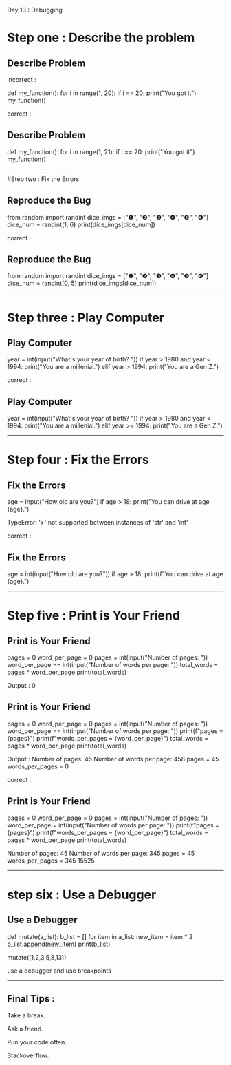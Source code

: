 Day 13 : Debugging 

# Step one : Describe the problem 

## Describe Problem

incorrect :

def my_function():
  for i in range(1, 20):
    if i == 20:
      print("You got it")
my_function()

correct :

## Describe Problem
def my_function():
  for i in range(1, 21):
    if i == 20:
      print("You got it")
my_function()

-------------------------------------------------------------
#Step two : Fix the Errors

## Reproduce the Bug
from random import randint
dice_imgs = ["❶", "❷", "❸", "❹", "❺", "❻"]
dice_num = randint(1, 6)
print(dice_imgs[dice_num])

correct :

## Reproduce the Bug
from random import randint
dice_imgs = ["❶", "❷", "❸", "❹", "❺", "❻"]
dice_num = randint(0, 5)
print(dice_imgs[dice_num])

----------------------------------------------------------------

# Step three :  Play Computer

## Play Computer
year = int(input("What's your year of birth? "))
if year > 1980 and year < 1994:
  print("You are a millenial.")
elif year > 1994:
  print("You are a Gen Z.")
  
correct :

## Play Computer
year = int(input("What's your year of birth? "))
if year > 1980 and year < 1994:
  print("You are a millenial.")
elif year >= 1994:
  print("You are a Gen Z.")

------------------------------------------------------------------------

# Step four : Fix the Errors

## Fix the Errors
age = input("How old are you?")
if age > 18:
print("You can drive at age {age}.")

TypeError: '>' not supported between instances of 'str' and 'int'

correct :

## Fix the Errors
age = int(input("How old are you?"))
if age > 18:
  print(f"You can drive at age {age}.")
  
------------------------------------------------------------------------

# Step five : Print is Your Friend

## Print is Your Friend

pages = 0
word_per_page = 0
pages = int(input("Number of pages: "))
word_per_page == int(input("Number of words per page: "))
total_words = pages * word_per_page
print(total_words)

Output : 0


## Print is Your Friend
pages = 0
word_per_page = 0
pages = int(input("Number of pages: "))
word_per_page == int(input("Number of words per page: "))
print(f"pages = {pages}")
print(f"words_per_pages = {word_per_page}")
total_words = pages * word_per_page
print(total_words)

Output :
Number of pages: 45
Number of words per page: 458
pages = 45
words_per_pages = 0

correct :

## Print is Your Friend
pages = 0
word_per_page = 0
pages = int(input("Number of pages: "))
word_per_page = int(input("Number of words per page: "))
print(f"pages = {pages}")
print(f"words_per_pages = {word_per_page}")
total_words = pages * word_per_page
print(total_words)

Number of pages: 45
Number of words per page: 345
pages = 45
words_per_pages = 345
15525


---------------------------------------------------------------------------

# step six : Use a Debugger 

## Use a Debugger
def mutate(a_list):
  b_list = []
  for item in a_list:
    new_item = item * 2
  b_list.append(new_item)
  print(b_list)

mutate([1,2,3,5,8,13])

use a debugger and use breakpoints 

--------------------------------------------------------------------------

## Final Tips :

Take a break.

Ask a friend.

Run your code often.

Stackoverflow.



